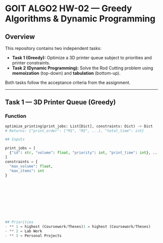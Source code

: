 # GOIT ALGO2 HW-02 — Greedy Algorithms & Dynamic Programming

## Overview
This repository contains two independent tasks:

- **Task 1 (Greedy):** Optimize a 3D printer queue subject to priorities and printer constraints.
- **Task 2 (Dynamic Programming):** Solve the Rod Cutting problem using **memoization** (top-down) and **tabulation** (bottom-up).

Both tasks follow the acceptance criteria from the assignment.

---

## Task 1 — 3D Printer Queue (Greedy)

### Function
```python
optimize_printing(print_jobs: List[Dict], constraints: Dict) -> Dict
# Returns: {"print_order": ["M1", "M2", ...], "total_time": int}

## Inputs

print_jobs = [
  {"id": str, "volume": float, "priority": int, "print_time": int}, ...
]
constraints = {
  "max_volume": float,
  "max_items": int
}










## Priorities
- ** 1 = highest (Coursework/Theses)1 = highest (Coursework/Theses) 
- ** 2 = Lab Work
- ** 3 = Personal Projects

